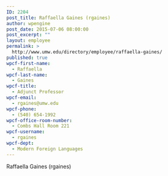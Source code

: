 ```yaml
---
ID: 2204
post_title: Raffaella Gaines (rgaines)
author: wpengine
post_date: 2015-07-06 08:00:00
post_excerpt: ""
layout: employee
permalink: >
  http://www.umw.edu/directory/employee/raffaella-gaines/
published: true
wpcf-first-name:
  - Raffaella
wpcf-last-name:
  - Gaines
wpcf-title:
  - Adjunct Professor
wpcf-email:
  - rgaines@umw.edu
wpcf-phone:
  - (540) 654-1992
wpcf-office-room-number:
  - Combs Hall Room 221
wpcf-username:
  - rgaines
wpcf-dept:
  - Modern Foreign Languages
---
```

Raffaella Gaines (rgaines)